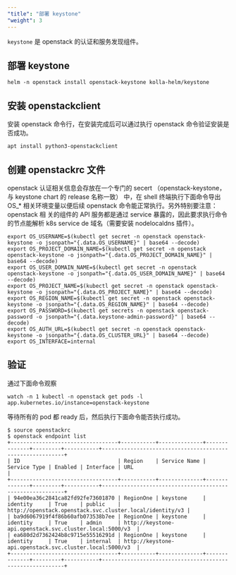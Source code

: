 ```yaml
---
"title": "部署 keystone"
"weight": 3
---
```


``keystone`` 是 openstack 的认证和服务发现组件。

## 部署 keystone

```shell
helm -n openstack install openstack-keystone kolla-helm/keystone
```

## 安装 openstackclient

安装 openstack 命令行，在安装完成后可以通过执行 openstack 命令验证安装是否成功。

```shell
apt install python3-openstackclient
```

## 创建 openstackrc 文件

openstack 认证相关信息会存放在一个专门的 secert （openstack-keystone，与 keystone chart 的 release 名称一致）
中，在 shell 终端执行下面命令导出 OS_* 相关环境变量以便后续 openstack 命令能正常执行。另外特别要注意：openstack 相
关的组件的 API 服务都是通过 service 暴露的，因此要求执行命令的节点能解析 k8s service de 域名（需要安装
nodelocaldns 插件）。

```shell
export OS_USERNAME=$(kubectl get secret -n openstack openstack-keystone -o jsonpath="{.data.OS_USERNAME}" | base64 --decode)
export OS_PROJECT_DOMAIN_NAME=$(kubectl get secret -n openstack openstack-keystone -o jsonpath="{.data.OS_PROJECT_DOMAIN_NAME}" | base64 --decode)
export OS_USER_DOMAIN_NAME=$(kubectl get secret -n openstack openstack-keystone -o jsonpath="{.data.OS_USER_DOMAIN_NAME}" | base64 --decode)
export OS_PROJECT_NAME=$(kubectl get secret -n openstack openstack-keystone -o jsonpath="{.data.OS_PROJECT_NAME}" | base64 --decode)
export OS_REGION_NAME=$(kubectl get secret -n openstack openstack-keystone -o jsonpath="{.data.OS_REGION_NAME}" | base64 --decode)
export OS_PASSWORD=$(kubectl get secrets -n openstack openstack-password -o jsonpath="{.data.keystone-admin-password}" | base64 --decode)
export OS_AUTH_URL=$(kubectl get secret -n openstack openstack-keystone -o jsonpath="{.data.OS_CLUSTER_URL}" | base64 --decode)
export OS_INTERFACE=internal
```

## 验证

通过下面命令观察

```shell
watch -n 1 kubectl -n openstack get pods -l app.kubernetes.io/instance=openstack-keystone
```

等待所有的 pod 都 ready 后，然后执行下面命令能否执行成功。

```shell
$ source openstackrc
$ openstack endpoint list
+----------------------------------+-----------+--------------+--------------+---------+-----------+----------------------------------------------------------+
| ID                               | Region    | Service Name | Service Type | Enabled | Interface | URL                                                      |
+----------------------------------+-----------+--------------+--------------+---------+-----------+----------------------------------------------------------+
| 94e00ea36c2841ca82fd92fe73601870 | RegionOne | keystone     | identity     | True    | public    | http://openstack.openstack.svc.cluster.local/identity/v3 |
| ba9d6067919f4f86b60afb073538b7ee | RegionOne | keystone     | identity     | True    | admin     | http://keystone-api.openstack.svc.cluster.local:5000/v3  |
| ea680d2d7362424b8c9715e55516291d | RegionOne | keystone     | identity     | True    | internal  | http://keystone-api.openstack.svc.cluster.local:5000/v3  |
+----------------------------------+-----------+--------------+--------------+---------+-----------+----------------------------------------------------------+
```
